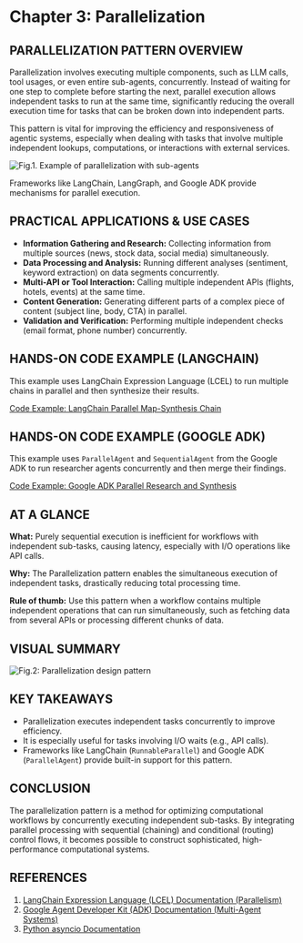 # Chapter 3: Parallelization

## PARALLELIZATION PATTERN OVERVIEW

Parallelization involves executing multiple components, such as LLM calls, tool usages, or even entire sub-agents, concurrently. Instead of waiting for one step to complete before starting the next, parallel execution allows independent tasks to run at the same time, significantly reducing the overall execution time for tasks that can be broken down into independent parts.

This pattern is vital for improving the efficiency and responsiveness of agentic systems, especially when dealing with tasks that involve multiple independent lookups, computations, or interactions with external services.

![Fig.1. Example of parallelization with sub-agents](placeholder_for_fig1)

Frameworks like LangChain, LangGraph, and Google ADK provide mechanisms for parallel execution.

## PRACTICAL APPLICATIONS & USE CASES

- **Information Gathering and Research:** Collecting information from multiple sources (news, stock data, social media) simultaneously.
- **Data Processing and Analysis:** Running different analyses (sentiment, keyword extraction) on data segments concurrently.
- **Multi-API or Tool Interaction:** Calling multiple independent APIs (flights, hotels, events) at the same time.
- **Content Generation:** Generating different parts of a complex piece of content (subject line, body, CTA) in parallel.
- **Validation and Verification:** Performing multiple independent checks (email format, phone number) concurrently.

## HANDS-ON CODE EXAMPLE (LANGCHAIN)

This example uses LangChain Expression Language (LCEL) to run multiple chains in parallel and then synthesize their results.

[Code Example: LangChain Parallel Map-Synthesis Chain](../snippets/parallelization-langchain-map-synthesis-chain.py)

## HANDS-ON CODE EXAMPLE (GOOGLE ADK)

This example uses `ParallelAgent` and `SequentialAgent` from the Google ADK to run researcher agents concurrently and then merge their findings.

[Code Example: Google ADK Parallel Research and Synthesis](../snippets/parallelization-google-adk-research-synthesis.py)

## AT A GLANCE

**What:** Purely sequential execution is inefficient for workflows with independent sub-tasks, causing latency, especially with I/O operations like API calls.

**Why:** The Parallelization pattern enables the simultaneous execution of independent tasks, drastically reducing total processing time.

**Rule of thumb:** Use this pattern when a workflow contains multiple independent operations that can run simultaneously, such as fetching data from several APIs or processing different chunks of data.

## VISUAL SUMMARY

![Fig.2: Parallelization design pattern](placeholder_for_fig2)

## KEY TAKEAWAYS

*   Parallelization executes independent tasks concurrently to improve efficiency.
*   It is especially useful for tasks involving I/O waits (e.g., API calls).
*   Frameworks like LangChain (`RunnableParallel`) and Google ADK (`ParallelAgent`) provide built-in support for this pattern.

## CONCLUSION

The parallelization pattern is a method for optimizing computational workflows by concurrently executing independent sub-tasks. By integrating parallel processing with sequential (chaining) and conditional (routing) control flows, it becomes possible to construct sophisticated, high-performance computational systems.

## REFERENCES

1.  [LangChain Expression Language (LCEL) Documentation (Parallelism)](https://python.langchain.com/docs/concepts/lcel/)
2.  [Google Agent Developer Kit (ADK) Documentation (Multi-Agent Systems)](https://google.github.io/adk-docs/agents/multi-agents/)
3.  [Python asyncio Documentation](https://docs.python.org/3/library/asyncio.html)

